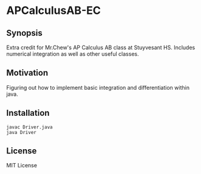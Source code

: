 # APCalculusAB-EC

## Synopsis
Extra credit for Mr.Chew's AP Calculus AB class at Stuyvesant HS. Includes numerical integration as well as other useful classes.

## Motivation
Figuring out how to implement basic integration and differentiation within java.

## Installation
```
javac Driver.java 
java Driver
```
## License
MIT License
